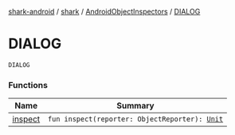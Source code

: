 [shark-android](../../../index.md) / [shark](../../index.md) / [AndroidObjectInspectors](../index.md) / [DIALOG](./index.md)

# DIALOG

`DIALOG`

### Functions

| Name | Summary |
|---|---|
| [inspect](inspect.md) | `fun inspect(reporter: ObjectReporter): `[`Unit`](https://kotlinlang.org/api/latest/jvm/stdlib/kotlin/-unit/index.html) |
